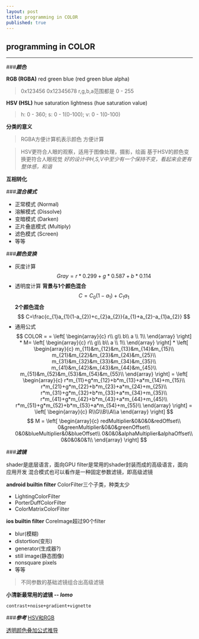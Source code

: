 ```yaml
---
layout: post
title: programming in COLOR
published: true
---
```

## programming in COLOR
----

###***颜色***

**RGB (RGBA)**
red green blue (red green blue alpha)
> 0x123456
> 0x12345678
> r,g,b,a范围都是 0 - 255

**HSV (HSL)**
hue saturation lightness (hue saturation value)
>h: 0 - 360;  s: 0 - 1(0-100); v: 0 - 1(0-100)

**分类的意义**
>RGBA方便计算机表示颜色
>方便计算

>HSV更符合人眼的观察，适用于图像处理，摄影，绘画
>基于HSV的颜色变换更符合人眼视觉
>*好的设计中H,S,V中至少有一个保持不变，看起来会更有整体感，和谐*

**互相转化**

###***混合模式***
+ 正常模式 (Normal)
+ 溶解模式 (Dissolve)
+ 变暗模式 (Darken)
+ 正片叠底模式 (Multiply)
+ 滤色模式 (Screen)
+ 等等

###***颜色变换***
- 灰度计算
$$
Gray = r*0.299 + g*0.587 + b*0.114
$$
- 透明度计算
**背景与1个颜色混合**
$$
C = C_{0} (1-a_{1})+C_{1}a_{1}
$$
**2个颜色混合**
$$
C=\frac{c_{1}a_{1}(1-a_{2})+c_{2}a_{2}}{a_{1}+a_{2}-a_{1}a_{2}}
$$
- 通用公式
$$
COLOR =
= \left[
  \begin{array}{c}
    r\\
    g\\
    b\\
    a \\
    1\\
  \end{array}
\right] * M= \left[
  \begin{array}{c}
    r\\
    g\\
    b\\
    a \\
    1\\
  \end{array}
\right] * 
\left[
  \begin{array}{c}
    m_{11}&m_{12}&m_{13}&m_{14}&m_{15}\\
    m_{21}&m_{22}&m_{23}&m_{24}&m_{25}\\
    m_{31}&m_{32}&m_{33}&m_{34}&m_{35}\\
    m_{41}&m_{42}&m_{43}&m_{44}&m_{45}\\
    m_{51}&m_{52}&m_{53}&m_{54}&m_{55}\\
  \end{array}
\right] =
\left[
  \begin{array}{c}
    r*m_{11}+g*m_{12}+b*m_{13}+a*m_{14}+m_{15}\\
    r*m_{21}+g*m_{22}+b*m_{23}+a*m_{24}+m_{25}\\
    r*m_{31}+g*m_{32}+b*m_{33}+a*m_{34}+m_{35}\\
    r*m_{41}+g*m_{42}+b*m_{43}+a*m_{44}+m_{45}\\
    r*m_{51}+g*m_{52}+b*m_{53}+a*m_{54}+m_{55}\\
  \end{array}
\right] = 
\left[
\begin{array}{c}
 R\\G\\B\\A\\a
 \end{array}
\right]
$$
$$
M = \left[
  \begin{array}{c}
    redMultiplier&0&0&0&redOffset\\
    0&greenMultiplier&0&0&greenOffset\\
    0&0&blueMultiplier&0&blueOffset\\
    0&0&0&alphaMultiplier&alphaOffset\\
    0&0&0&0&1\\
  \end{array}
\right] 
$$

###***滤镜***

shader是底层语言，面向GPU
filter是常用的shader封装而成的高级语言，面向应用开发
混合模式也可以看作是一种固定参数滤镜，即高级滤镜

**android builtin filter**
ColorFilter三个子类，种类太少

- LightingColorFilter
- PorterDuffColorFilter
- ColorMatrixColorFilter

**ios builtin filter**
CoreImage超过90个filter

- blur(模糊)
- distortion(变形)
- generator(生成器?)
- still image(静态图像)
- nonsquare pixels
- 等等

>不同参数的基础滤镜组合出高级滤镜

**小清新最常用的滤镜  -- *lomo***
```
contrast+noise+gradient+vignette
```

###***参考***
[HSV和RGB](http://zh.wikipedia.org/zh-cn/HSL%E5%92%8CHSV%E8%89%B2%E5%BD%A9%E7%A9%BA%E9%97%B4)

[透明颜色叠加公式推导](http://blog.csdn.net/richardbao2000/article/details/2682018%20)